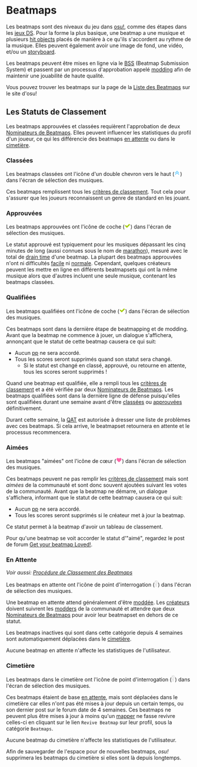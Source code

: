 # Beatmaps

Les beatmaps sont des niveaux du jeu dans [osu!](/wiki/osu!_glossary), comme des étapes dans les [jeux DS](/wiki/Glossary/#ds-games). Pour la forme la plus basique, une beatmap a une musique et plusieurs [hit objects](/wiki/hit_objects) placés de manière à ce qu'ils s'accordent au rythme de la musique. Elles peuvent également avoir une image de fond, une vidéo, et/ou un [storyboard](/wiki/storyboard).

Les beatmaps peuvent être mises en ligne via le [BSS](/wiki/BSS) (Beatmap Submission System) et passent par un processus d'approbation appelé [modding](/wiki/modding) afin de maintenir une jouabilité de haute qualité.

Vous pouvez trouver les beatmaps sur la page de la [Liste des Beatmaps](https://osu.ppy.sh/beatmapsets) sur le site d'osu!

## Les Statuts de Classement

Les beatmaps approuvées et classées requièrent l'approbation de deux [Nominateurs de Beatmaps](/wiki/Beatmap_Nominators). Elles peuvent influencer les statistiques du profil d'un joueur, ce qui les différencie des beatmaps [en attente](#en-attente) ou dans le [cimetière](#cimetière).

### Classées

Les beatmaps classées ont l'icône d'un double chevron vers le haut (![icône de double chevron vers le haut](/wiki/shared/status/ranked.png)) dans l'écran de sélection des musiques.

Ces beatmaps remplissent tous les [critères de classement](/wiki/ranking_criteria). Tout cela pour s'assurer que les joueurs reconnaissent un genre de standard en les jouant.

### Approuvées

Les beatmaps approuvées ont l'icône de coche (![icône de coche](/wiki/shared/status/approved.png)) dans l'écran de sélection des musiques.

Le statut approuvé est typiquement pour les musiques dépassant les cinq minutes de long (aussi connues sous le nom de [marathon](/wiki/marathon)), mesuré avec le total de [drain time](/wiki/drain_time) d'une beatmap. La plupart des beatmaps approuvées n'ont ni difficultés [facile](/wiki/easy) ni [normale](/wiki/normal). Cependant, quelques créateurs peuvent les mettre en ligne en différents beatmapsets qui ont la même musique alors que d'autres incluent une seule musique, contenant les beatmaps classées.

### Qualifiées

Les beatmaps qualifiées ont l'icône de coche (![icône de coche](/wiki/shared/status/qualified.png)) dans l'écran de sélection des musiques.

Ces beatmaps sont dans la dernière étape de beatmapping et de modding. Avant que la beatmap ne commence à jouer, un dialogue s'affichera, annonçant que le statut de cette beatmap causera ce qui suit:

- Aucun [pp](/wiki/pp) ne sera accordé.
- Tous les scores seront supprimés quand son statut sera changé.
  - Si le statut est changé en classé, approuvé, ou retourne en attente, tous les scores seront supprimés !

Quand une beatmap est qualifiée, elle a rempli tous les [critères de classement](/wiki/ranking_criteria) et a été vérifiée par deux [Nominateurs de Beatmaps](/wiki/Beatmap_Nominators). Les beatmaps qualifiées sont dans la dernière ligne de défense puisqu'elles sont qualifiées durant une semaine avant d'être [classées](#ranked) ou [approuvées](#approved) définitivement.

Durant cette semaine, la [QAT](/wiki/QAT) est autorisée à dresser une liste de problèmes avec ces beatmaps. Si cela arrive, le beatmapset retournera en attente et le processus recommencera.

### Aimées

Les beatmaps "aimées" ont l'icône de cœur (![Heart icon](/wiki/shared/status/loved.png)) dans l'écran de sélection des musiques.

Ces beatmaps peuvent ne pas remplir les [critères de classement](/wiki/ranking_criteria) mais sont _aimées_ de la communauté et sont donc souvent ajoutées suivant les votes de la communauté. Avant que la beatmap ne démarre, un dialogue s'affichera, informant que le statut de cette beatmap causera ce qui suit:

- Aucun [pp](/wiki/pp) ne sera accordé.
- Tous les scores seront supprimés si le créateur met à jour la beatmap.

Ce statut permet à la beatmap d'avoir un tableau de classement.

Pour qu'une beatmap se voit accorder le statut d'"aimé", regardez le post de forum [Get your beatmap Loved!](https://osu.ppy.sh/forum/t/549835).

### En Attente

_Voir aussi: [Procédure de Classement des Beatmaps](/wiki/Beatmap_Ranking_Procedure)_

Les beatmaps en attente ont l'icône de point d'interrogation (![icône de point d'interrogation](/wiki/shared/status/pending.png)) dans l'écran de sélection des musiques.

Une beatmap en attente attend généralement d'être [moddée](/wiki/modded). Les [créateurs](/wiki/Creators) doivent suivrent les [modders](/wiki/modders) de la communauté et attendre que deux [Nominateurs de Beatmaps](/wiki/Beatmap_Nominators) pour avoir leur beatmapset en dehors de ce statut.

Les beatmaps inactives qui sont dans cette catégorie depuis 4 semaines sont automatiquement déplacées dans le [cimetière](#cimetière).

Aucune beatmap en attente n'affecte les statistiques de l'utilisateur.

### Cimetière

Les beatmaps dans le cimetière ont l'icône de point d'interrogation (![icône de point d'interrogation](/wiki/shared/status/graveyard.png)) dans l'écran de sélection des musiques.

Ces beatmaps étaient de base [en attente](#en-attente), mais sont déplacées dans le cimetière car elles n'ont pas été mises à jour depuis un certain temps, ou son dernier post sur le forum date de 4 semaines. Ces beatmaps ne peuvent plus être mises à jour à moins qu'un [mapper](/wiki/mapper) ne fasse revivre celles-ci en cliquant sur le lien `Revive Beatmap` sur leur profil, sous la catégorie `Beatmaps`.

Aucune beatmap du cimetière n'affecte les statistiques de l'utilisateur.

Afin de sauvegarder de l'espace pour de nouvelles beatmaps, *osu!* supprimera les beatmaps du cimetière si elles sont là depuis longtemps.
